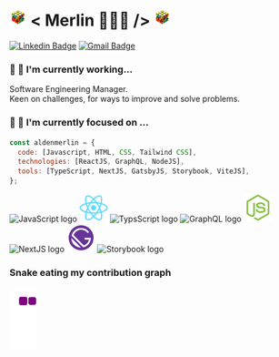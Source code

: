 # <img src="https://github.com/aldenfachetti/aldenfachetti/blob/master/rubik_cube_animation.gif" width="30"/> < Merlin 🧙🏼‍♀️ /> <img src="https://github.com/aldenfachetti/aldenfachetti/blob/master/rubik_cube_animation.gif" width="30"/>

[![Linkedin Badge](https://img.shields.io/badge/-LinkedIn-blue?style=flat-square&logo=Linkedin&logoColor=white&link=https://www.linkedin.com/in/alden-fachetti/)](https://www.linkedin.com/in/alden-fachetti)
[![Gmail Badge](https://img.shields.io/badge/-Gmail-c14438?style=flat-square&logo=Gmail&logoColor=white&link=mailto:aldenmerlin@gmail.com)](mailto:aldenmerlin@gmail.com)

### 🔭 🚀 I'm currently working...

Software Engineering Manager.<br>
Keen on challenges, for ways to improve and solve problems.

### 🌱 🧙 I'm currently focused on ...

```javascript
const aldenmerlin = {
  code: [Javascript, HTML, CSS, Tailwind CSS],
  technologies: [ReactJS, GraphQL, NodeJS],
  tools: [TypeScript, NextJS, GatsbyJS, Storybook, ViteJS],
};
```

<img width="50" alt="JavaScript logo" src="https://user-images.githubusercontent.com/12265786/163332940-949590c9-9c0a-4a3c-9b8d-813e43407fb6.png"> <img width="50" alt="ReactJS logo" src="https://github.com/aldenfachetti/aldenfachetti/blob/master/reactjs.png"> <img width="50" alt="TypsScript logo" src="https://user-images.githubusercontent.com/12265786/221130531-224cb529-cf28-48ac-b8ac-ab551fd6635e.png"> <img width="50" alt="GraphQL logo" src="https://user-images.githubusercontent.com/12265786/221132237-3a1952ea-b07d-4c65-89a6-1a51c2aba129.png"> <img width="50" alt="NodeJS logo" src="https://github.com/aldenfachetti/aldenfachetti/blob/master/nodejs.png"> <img width="50" alt="NextJS logo" src="https://user-images.githubusercontent.com/12265786/221136077-62c05418-04c4-4c0c-bcf7-947d16d31347.png"> <img width="50" alt="GatsbyJS logo" src="https://github.com/aldenfachetti/aldenfachetti/blob/master/gatsbyjs.png"> <img height="45" alt="Storybook logo" src="https://user-images.githubusercontent.com/12265786/221134849-1afbfcd7-e9ff-4bf4-8ddb-ba2a910737f6.png">

 ### Snake eating my contribution graph
![snake gif](https://github.com/aldenfachetti/aldenfachetti/blob/output/github-contribution-grid-snake.gif)


